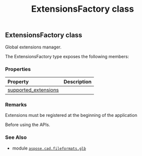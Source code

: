 ﻿---
title: ExtensionsFactory class
second_title: Aspose.CAD for Python via .NET API References
description: 
type: docs
weight: 90
url: /python-net/aspose.cad.fileformats.glb/extensionsfactory/
is_root: false
---

## ExtensionsFactory class

Global extensions manager.



The ExtensionsFactory type exposes the following members:

### Properties
| Property | Description |
| :- | :- |
| [supported_extensions](/cad/python-net/aspose.cad.fileformats.glb/extensionsfactory/supported_extensions) |  |



### Remarks 


Extensions must be registered at the beginning of the application

Before using the APIs.

### See Also
* module [`aspose.cad.fileformats.glb`](..)
